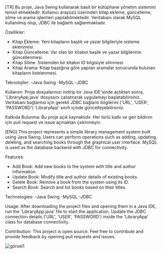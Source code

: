 [TR]
Bu proje, Java Swing kullanarak basit bir kütüphane yönetim sistemini temsil etmektedir. Kullanıcı arayüzü üzerinden kitap ekleme, güncelleme, silme ve arama işlemleri yapılabilmektedir. Veritabanı olarak MySQL kullanılmış olup, JDBC ile bağlantı sağlanmaktadır.

Özellikler:
- Kitap Ekleme: Yeni kitapların başlık ve yazar bilgileriyle sisteme eklenmesi.
- Kitap Güncelleme: Var olan bir kitabın başlık ve yazar bilgilerinin güncellenmesi.
- Kitap Silme: Sistemden bir kitabın ID bilgisiyle silinmesi.
- Kitap Arama: Kitap başlığına göre yapılan aramalar sonucunda bulunan kitapların listelenmesi.

Teknolojiler:
-Java Swing
-MySQL
-JDBC

Kullanım:
Proje dosyalarınızı indirip bir Java IDE'sinde açtıktan sonra, 'LibraryApp.java' dosyasını çalıştırarak uygulamayı başlatabilirsiniz. Veritabanı bağlantısı için gerekli JDBC bağlantı bilgilerini ('URL', 'USER', 'PASSWORD') 'LibraryApp' sınıfı içinde güncelleyebilirsiniz.

Katkıda Bulunma:
Bu proje açık kaynaklıdır. Her türlü katkı ve geri bildirim için pull request ve issue açmaktan çekinmeyin.



[ENG]
This project represents a simple library management system built using Java Swing. Users can perform operations such as adding, updating, deleting, and searching books through the graphical user interface. MySQL is used as the database backend with JDBC for connectivity.

Features:
- Add Book: Add new books to the system with title and author information.
- Update Book: Modify title and author details of existing books.
- Delete Book: Remove a book from the system using its ID.
- Search Book: Search and list books based on their titles.


Technologies:
-Java Swing
-MySQL
-JDBC

Usage:
After downloading the project files and opening them in a Java IDE, run the 'LibraryApp.java' file to start the application. Update the JDBC connection details ('URL', 'USER', 'PASSWORD') inside the 'LibraryApp' class for database connectivity.

Contribution:
This project is open source. Feel free to contribute and provide feedback by opening pull requests and issues.


![görsel1](https://github.com/user-attachments/assets/21f3e5d2-271f-469e-8ef6-9710ff09c30a)

